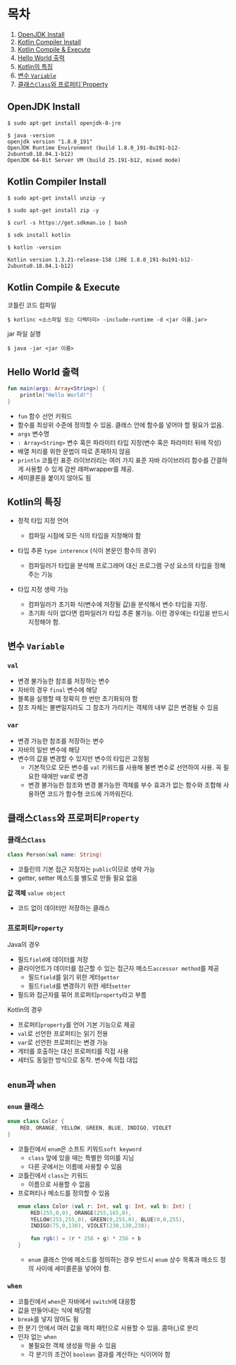 
# 목차

1. [OpenJDK Install](#openjdk-install)
2. [Kotlin Compiler Install](#kotlin-compiler-install)
3. [Kotlin Compile & Execute](#kotlin-compile--execute)
4. [Hello World 출력](#hello-world-출력)
5. [Kotlin의 특징](#kotlin의-특징)
6. [변수 `Variable`](#변수-variable)
7. [클래스`Class`와 프로퍼티`Property](#클래스class와-프로퍼티property)
  

## OpenJDK Install

```shell
$ sudo apt-get install openjdk-8-jre
```

  

```shell
$ java -version
openjdk version "1.8.0_191"
OpenJDK Runtime Environment (build 1.8.0_191-8u191-b12-2ubuntu0.18.04.1-b12)
OpenJDK 64-Bit Server VM (build 25.191-b12, mixed mode)
```

  

## Kotlin Compiler Install

```shell
$ sudo apt-get install unzip -y
```

```shell
$ sudo apt-get install zip -y
```

```shell
$ curl -s https://get.sdkman.io | bash
```

```shell
$ sdk install kotlin
```
```shell
$ kotlin -version

Kotlin version 1.3.21-release-158 (JRE 1.8.0_191-8u191-b12-2ubuntu0.18.04.1-b12)
```

  

## Kotlin Compile &amp; Execute

코틀린 코드 컴파일

```shell
$ kotlinc <소스파일 또는 디렉터리> -include-runtime -d <jar 이름.jar>
```

jar 파일 실행

```shell
$ java -jar <jar 이름>
```

  

## Hello World 출력

```kotlin
fun main(args: Array<String>) {
    println("Hello World!")
}
```

  

-  `fun` 함수 선언 키워드
- 함수를 최상위 수준에 정의할 수 있음. 클래스 안에 함수를 넣어야 할 필요가 없음.
-  `args` 변수명
-  `: Array<String>` 변수 혹은 파라미터 타입 지정(변수 혹은 파라미터 뒤에 작성)
- 배열 처리를 위한 문법이 따로 존재하지 않음
-  `println` 코틀린 표준 라이브러리는 여러 가지 표준 자바 라이브러리 함수를 간결하게 사용할 수 있게 감싼 래퍼wrapper를 제공.
- 세미콜론을 붙이지 않아도 됨

  

## Kotlin의 특징

- 정적 타입 지정 언어

    - 컴파일 시점에 모든 식의 타입을 지정해야 함
- 타입 추론 `type interence` (식이 본문인 함수의 경우)
    - 컴파일러가 타입을 분석해 프로그래머 대신 프로그램 구성 요소의 타입을 정해주는 기능
- 타입 지정 생략 가능
    - 컴파일러가 초기화 식(변수에 저장될 값)을 분석해서 변수 타입을 지정.
    - 초기화 식이 없다면 컴파일러가 타입 추론 불가능. 이런 경우에는 타입을 반드시 지정해야 함.

  

## 변수 `Variable`

### `val`
- 변경 불가능한 참조를 저장하는 변수
- 자바의 경우 `final` 변수에 해당
- 블록을 실행할 때 정확히 한 번만 초기화되야 함
- 참조 자체는 불변일지라도 그 참조가 가리키는 객체의 내부 값은 변경될 수 있음

### `var`

- 변경 가능한 참조를 저장하는 변수
- 자바의 일반 변수에 해당
- 변수의 값을 변경할 수 있지만 변수의 타입은 고정됨
    - 기본적으로 모든 변수를 `val` 키워드를 사용해 불변 변수로 선언하여 사용. 꼭 필요한 때에만 var로 변경  
    - 변경 불가능한 참조와 변경 불가능한 객체를 부수 효과가 없는 함수와 조합해 사용하면 코드가 함수형 코드에 가까워진다.

## 클래스`Class`와 프로퍼티`Property`
### 클래스`Class`
```kotlin
class Person(val name: String)
```
- 코틀린의 기본 접근 지정자는 `public`이므로 생략 가능  
- getter, setter 메소드를 별도로 만들 필요 없음

**값 객체** `value object`
- 코드 없이 데이터만 저장하는 클래스

### 프로퍼티`Property`
Java의 경우
- 필드`field`에 데이터를 저장
- 클라이언트가 데이터를 접근할 수 있는 접근자 메소드`accessor method`를 제공
    - 필드`field`를 읽기 위한 게터`getter`
    - 필드`field`를 변경하기 위한 세터`setter`
- 필드와 접근자를 묶어 프로퍼티`property`라고 부름

Kotlin의 경우
- 프로퍼티`property`를 언어 기본 기능으로 제공
- `val`로 선언한 프로퍼티는 읽기 전용
- `var`로 선언한 프로퍼티는 변경 가능
- 게터를 호출하는 대신 프로퍼티를 직접 사용
- 세터도 동일한 방식으로 동작. 변수에 직접 대입


## `enum`과 `when`

### `enum` 클래스
```kotlin
enum class Color {
    RED, ORANGE, YELLOW, GREEN, BLUE, INDIGO, VIOLET
}
```
- 코틀린에서 `enum`은 소프트 키워드`soft keyword`
    - `class` 앞에 있을 때는 특별한 의미를 지님
    - 다른 곳에서는 이름에 사용할 수 있음
- 코틀린에서 `class`는 키워드
    - 이름으로 사용할 수 없음
- 프로퍼티나 메소드를 정의할 수 있음
    ```kotlin
    enum class Color (val r: Int, val g: Int, val b: Int) {
        RED(255,0,0), ORANGE(255,165,0),
        YELLOW(255,255,0), GREEN(0,255,0), BLUE(0,0,255),
        INDIGO(75,0,130), VIOLET(238,130,238);

        fun rgb() = (r * 256 + g) * 256 + b
    }
    ```
    - `enum` 클래스 안에 메소드를 정의하는 경우 반드시 `enum` 상수 목록과 메소드 정의 사이에 세미콜론을 넣어야 함.

### `when`
- 코틀린에서 `when`은 자바에서 `switch`에 대응함
- 값을 만들어내는 식에 해당함
- `break`를 넣지 않아도 됨
- 한 분기 안에서 여러 값을 매치 패턴으로 사용할 수 있음. 콤마(,)로 분리
- 인자 없는 `when`
    - 불필요한 객체 생성을 막을 수 있음
    - 각 분기의 조건이 `boolean` 결과를 계산하는 식이어야 함
    